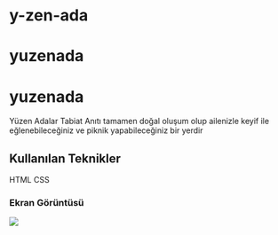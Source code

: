 # y-zen-ada
# yuzenada

<h1>yuzenada</h1>

Yüzen Adalar Tabiat Anıtı tamamen doğal oluşum olup ailenizle keyif ile eğlenebileceğiniz ve piknik yapabileceğiniz bir yerdir 

<h2>Kullanılan Teknikler</h2>

HTML CSS

<h3>Ekran Görüntüsü</h3>

![](ilkproje.gif)
